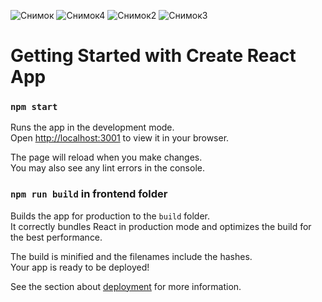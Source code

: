 ![Снимок](https://github.com/eliz-bzh/calendar-todos-fullstack/assets/43619988/d1cd9047-58c8-4cef-b643-0dd313e8a936)
![Снимок4](https://github.com/eliz-bzh/calendar-todos-fullstack/assets/43619988/e1205d7c-fa7d-4a1c-820f-cf4dff417a1e)
![Снимок2](https://github.com/eliz-bzh/calendar-todos-fullstack/assets/43619988/dacd8490-47fa-4066-8da4-b47a47021466)
![Снимок3](https://github.com/eliz-bzh/calendar-todos-fullstack/assets/43619988/48b35b0c-545e-4332-b07d-5e945c10679a)


# Getting Started with Create React App

### `npm start`

Runs the app in the development mode.\
Open [http://localhost:3001](http://localhost:3001) to view it in your browser.

The page will reload when you make changes.\
You may also see any lint errors in the console.

### `npm run build` in frontend folder

Builds the app for production to the `build` folder.\
It correctly bundles React in production mode and optimizes the build for the best performance.

The build is minified and the filenames include the hashes.\
Your app is ready to be deployed!

See the section about [deployment](https://facebook.github.io/create-react-app/docs/deployment) for more information.

